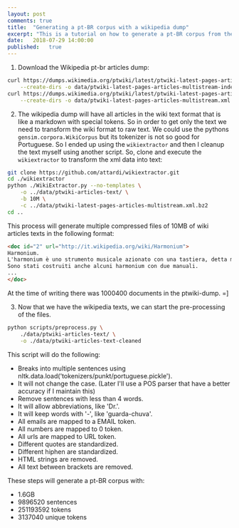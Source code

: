```yaml
---
layout: post
comments: true
title:  "Generating a pt-BR corpus with a wikipedia dump"
excerpt: "This is a tutorial on how to generate a pt-BR corpus from the wikipedia dump and how to pre-process it"
date:   2018-07-29 14:00:00
published:   true
---
```



1. Download the Wikipedia pt-br articles dump:

```sh
curl https://dumps.wikimedia.org/ptwiki/latest/ptwiki-latest-pages-articles-multistream-index.txt.bz2 \
    --create-dirs -o data/ptwiki-latest-pages-articles-multistream-index.txt.bz2
curl https://dumps.wikimedia.org/ptwiki/latest/ptwiki-latest-pages-articles-multistream.xml.bz2 \
    --create-dirs -o data/ptwiki-latest-pages-articles-multistream.xml.bz2
```

2. The wikipedia dump will have all articles in the wiki text format that is like a markdown with special tokens. So in order to get only the text we need to transform the wiki format to raw text. We could use the pythons `gensim.corpora.WikiCorpus` but its tokenizer is not so good for Portuguese. So I ended up using the `wikiextractor` and then I cleanup the text myself using another script. So, clone and execute the `wikiextractor` to transform the xml data into text:

```sh
git clone https://github.com/attardi/wikiextractor.git
cd ./wikiextractor
python ./WikiExtractor.py --no-templates \
    -o ../data/ptwiki-articles-text/ \
    -b 10M \
    -c ../data/ptwiki-latest-pages-articles-multistream.xml.bz2
cd ..
```

This process will generate multiple compressed files of 10MB of wiki articles texts in the following format:

```html
<doc id="2" url="http://it.wikipedia.org/wiki/Harmonium">
Harmonium.
L'harmonium è uno strumento musicale azionato con una tastiera, detta manuale.
Sono stati costruiti anche alcuni harmonium con due manuali.
...
</doc>
```

At the time of writing there was 1000400 documents in the ptwiki-dump. =]


3. Now that we have the wikipedia texts, we can start the pre-processing of the files.

```sh
python scripts/preprocess.py \
    ./data/ptwiki-articles-text/ \
    -o ./data/ptwiki-articles-text-cleaned
```

This script will do the following:

- Breaks into multiple sentences using nltk.data.load('tokenizers/punkt/portuguese.pickle').
- It will not change the case. (Later I'll use a POS parser that have a better accuracy if I maintain this)
- Remove sentences with less than 4 words.
- It will allow abbreviations, like 'Dr.'.
- It will keep words with '-', like 'guarda-chuva'.
- All emails are mapped to a EMAIL token.
- All numbers are mapped to 0 token.
- All urls are mapped to URL token.
- Different quotes are standardized.
- Different hiphen are standardized.
- HTML strings are removed.
- All text between brackets are removed.

These steps will generate a pt-BR corpus with:

- 1.6GB
- 9896520 sentences
- 251193592 tokens
- 3137040 unique tokens

